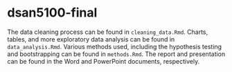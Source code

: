 # dsan5100-final

The data cleaning process can be found in `cleaning_data.Rmd`.
Charts, tables, and more exploratory data analysis can be found in `data_analysis.Rmd`.
Various methods used, including the hypothesis testing and bootstrapping can be found in `methods.Rmd`.
The report and presentation can be found in the Word and PowerPoint documents, respectively.
